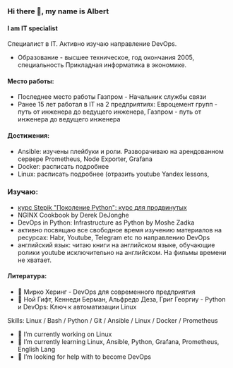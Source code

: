 ### Hi there 👋, my name is Albert
#### I am IT specialist

Специалист в IT. Активно изучаю направление DevOps. 
- Образование - высшее техническое, год окончания 2005, специальность Прикладная информатика в экономике.

#### Место работы:
- Последнее место работы Газпром - Начальник службы связи
- Ранее 15 лет работал в IT на 2 предприятиях: Евроцемент групп - путь от инженера до ведущего инженера, Газпром - путь от инженера до ведущего инженера

#### Достижения:
- Ansible: изучены плейбуки и роли. Разворачиваю на арендованном сервере Prometheus, Node Exporter, Grafana
- Docker: расписать подробнее
- Linux: расписать подробнее (отразить youtube Yandex lessons, 

### Изучаю:
- [курс Stepik "Поколение Python": курс для продвинутых](https://github.com/AlbLatypov/python_advanced.git)
- NGINX Cookbook by Derek DeJonghe
- DevOps in Python: Infrastructure as Python by Moshe Zadka
- активно посвящаю все свободное время изучению материалов на ресурсах: Habr, Youtube, Telegram etc по направлению DevOps
- английский язык: читаю книги на английском языке, обучающие ролики youtube исключительно на английском. На фильмы времени не хватает.

#### Литература:
- 🔭 Мирко Херинг - DevOps для современного предприятия
- 🔭 Ной Гифт, Кеннеди Берман, Альфредо Деза, Григ Георгиу - Python и DevOps: Ключ к автоматизации Linux

Skills: Linux / Bash / Python / Git / Ansible / Linux / Docker / Prometheus

- 🔭 I’m currently working on Linux 
- 🌱 I’m currently learning Linux, Ansible, Python, Grafana, Prometheus, English Lang
- 🤔 I’m looking for help with to become DevOps 

<!--
**AlbLatypov/AlbLatypov** is a ✨ _special_ ✨ repository because its `README.md` (this file) appears on your GitHub profile.

Here are some ideas to get you started:

- 🔭 I’m currently working on ...
- 🌱 I’m currently learning ...
- 👯 I’m looking to collaborate on ...
- 🤔 I’m looking for help with ...
- 💬 Ask me about ...
- 📫 How to reach me: ...
- 😄 Pronouns: ...
- ⚡ Fun fact: ...
-->





